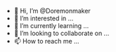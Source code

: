 - 👋 Hi, I’m @Doremonmaker
- 👀 I’m interested in ...
- 🌱 I’m currently learning ...
- 💞️ I’m looking to collaborate on ...
- 📫 How to reach me ...

<!---
Doremonmaker/Doremonmaker is a ✨ special ✨ repository because its `README.md` (this file) appears on your GitHub profile.
You can click the Preview link to take a look at your changes.
--->
